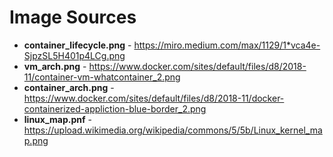 # Image Sources
- **container_lifecycle.png** - https://miro.medium.com/max/1129/1*vca4e-SjpzSL5H401p4LCg.png
- **vm_arch.png** - https://www.docker.com/sites/default/files/d8/2018-11/container-vm-whatcontainer_2.png
- **container_arch.png** - https://www.docker.com/sites/default/files/d8/2018-11/docker-containerized-appliction-blue-border_2.png
- **linux_map.pnf** - https://upload.wikimedia.org/wikipedia/commons/5/5b/Linux_kernel_map.png
